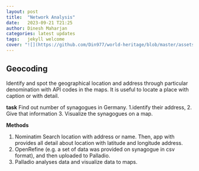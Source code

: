 ```yaml
---
layout: post
title:  "Network Analysis"
date:   2023-09-21 T21:25
author: Dinesh Maharjan
categories: latest updates
tags:	jekyll welcome
cover: "![](https://github.com/Din977/world-heritage/blob/master/assets/Lumbini.jpg?raw=true)"
---
```

## Geocoding
Identify and spot the geographical location and address through particular denomination with API codes in the maps. It is useful to locate a place with caption or with detail.

 **task**
Find out number of synagogues in Germany. 
1.identify their address, 
2. Give that information 
3. Visualize the synagogues on a map. 


**Methods**
1. Nominatim 
Search location with address or name. Then, app with provides all detail about location with latitude and longitude address. 
 2. OpenRefine (e.g.  a set of data was provided on synagogue in csv format), and then uploaded to Palladio.
3. Palladio analyses data and visualize data to maps. 
